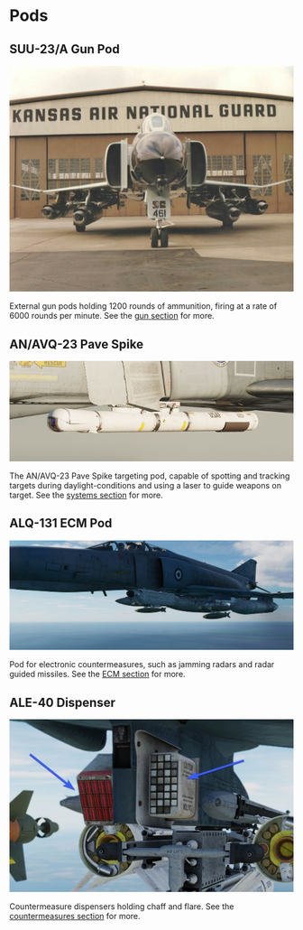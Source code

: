 # Pods

## SUU-23/A Gun Pod

![SUU Pods](../img/suupods.jpg)

External gun pods holding 1200 rounds of ammunition, firing at a rate of 6000
rounds per minute. See the [gun section](guns.md#external-cannon-pods-suu-16a-and-suu-23a)
for more.

## AN/AVQ-23 Pave Spike

![pave_spike_pod](../img/pave_spike_pod.jpg)

The AN/AVQ-23 Pave Spike targeting pod, capable of spotting and tracking targets
during daylight-conditions and using a laser to guide weapons on target. See the
[systems section](../systems/weapon_systems/pave_spike/overview.md) for more.

## ALQ-131 ECM Pod

![ext_alq_131_ecm_pod](../img/ext_alq_131_ecm_pod.jpg)

Pod for electronic countermeasures, such as jamming radars and radar
guided missiles. See the
[ECM section](../systems/defensive_systems/ecm.md) for more.

## ALE-40 Dispenser

![cm_dispenser](../img/cm_dispenser.jpg)

Countermeasure dispensers holding chaff and flare. See the
[countermeasures section](../systems/defensive_systems/countermeasures.md) for more.
